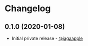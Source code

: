# Changelog
## 0.1.0 (2020-01-08)
- Initial private release - [@jagaapple](https://github.com/jagaapple)
